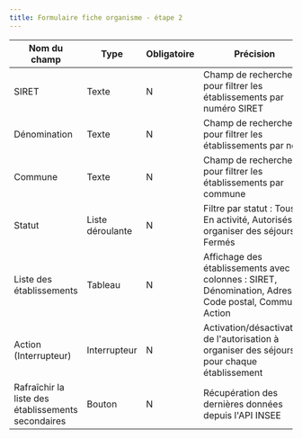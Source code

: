 ```yaml
---
title: Formulaire fiche organisme - étape 2
---
```




<table><thead><tr><th width="237.98828125">Nom du champ</th><th width="95.9296875">Type</th><th width="103.90625">Obligatoire</th><th>Précision</th></tr></thead><tbody><tr><td>SIRET</td><td>Texte</td><td>N</td><td>Champ de recherche pour filtrer les établissements par numéro SIRET</td></tr><tr><td>Dénomination</td><td>Texte</td><td>N</td><td>Champ de recherche pour filtrer les établissements par nom</td></tr><tr><td>Commune</td><td>Texte</td><td>N</td><td>Champ de recherche pour filtrer les établissements par commune</td></tr><tr><td>Statut</td><td>Liste déroulante</td><td>N</td><td>Filtre par statut : Tous, En activité, Autorisés à organiser des séjours, Fermés</td></tr><tr><td>Liste des établissements</td><td>Tableau</td><td>N</td><td>Affichage des établissements avec colonnes : SIRET, Dénomination, Adresse, Code postal, Commune, Action</td></tr><tr><td>Action (Interrupteur)</td><td>Interrupteur</td><td>N</td><td>Activation/désactivation de l'autorisation à organiser des séjours pour chaque établissement</td></tr><tr><td>Rafraîchir la liste des établissements secondaires</td><td>Bouton</td><td>N</td><td>Récupération des dernières données depuis l'API INSEE</td></tr></tbody></table>
